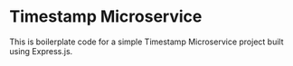 # Timestamp Microservice

This is boilerplate code for a simple Timestamp Microservice project built using Express.js.

